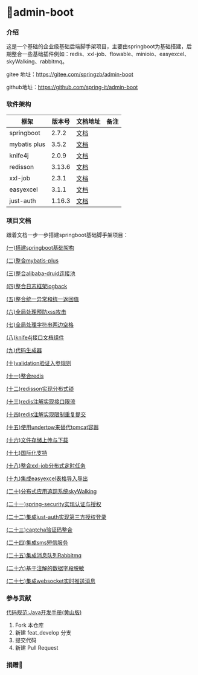 # 🎉admin-boot

### 介绍
这是一个基础的企业级基础后端脚手架项目，主要由springboot为基础搭建，后期整合一些基础插件例如：redis、xxl-job、flowable、minioio、easyexcel、skyWalking、rabbitmq。

gitee 地址：<https://gitee.com/springzb/admin-boot>

github地址：<https://github.com/spring-it/admin-boot>

### 软件架构
| 框架         | 版本号 | 文档地址                                                     | 备注 |
| ------------ | ------ | ------------------------------------------------------------ | ---- |
| springboot   | 2.7.2  | [文档](https://docs.spring.io/spring-boot/docs/2.7.2/reference/html/) |      |
| mybatis plus | 3.5.2  | [文档](https://baomidou.com/)                                |      |
| knife4j      | 2.0.9  | [文档](https://xiaoym.gitee.io/knife4j/)                     |      |
| redisson     | 3.13.6 | [文档](https://github.com/redisson/redisson)                 |      |
| xxl-job      | 2.3.1  | [文档](https://www.xuxueli.com/xxl-job/)                     |      |
| easyexcel    | 3.1.1  | [文档](https://easyexcel.opensource.alibaba.com/)            |      |
| just-auth    | 1.16.3 | [文档](https://justauth.wiki/guide/)                         |    |



### 项目文档

跟着文档一步一步搭建springboot基础脚手架项目：

[(一)搭建springboot基础架构](/doc/md/(一)搭建springboot基础架构.md "(一)搭建springboot基础架构")

[(二)整合mybatis-plus](/doc/md/(二)整合mybatis-plus.md "(二)整合mybatis-plus")

[(三)整合alibaba-druid连接池](/doc/md/(三)整合alibaba-druid连接池.md "(三)整合alibaba-druid连接池")

[(四)整合日志框架logback](/doc/md/(四)整合日志框架logback.md "(四)整合日志框架logback")

[(五)整合统一异常和统一返回值](/doc/md/(五)整合统一异常和统一返回值.md "(五)整合统一异常和统一返回值")

[(六)全局处理预防xss攻击](/doc/md/(六)全局处理预防xss攻击.md "(六)全局处理预防xss攻击")

[(七)全局处理字符串两边空格](/doc/md/(七)全局处理字符串两边空格.md "(七)全局处理字符串两边空格")

[(八)knife4j接口文档组件](/doc/md/(八)knife4j接口文档组件.md "(八)knife4j接口文档组件")

[(九)代码生成器](/doc/md/(九)代码生成器.md "(九)代码生成器")

[(十)validation验证入参规则](/doc/md/(十)validation验证入参规则.md "(十)validation验证入参规则")

[(十一)整合redis](/doc/md/(十一)整合redis.md "(十)整合redis")

[(十二)redisson实现分布式锁](/doc/md/(十二)redisson实现分布式锁.md "(十二)redisson实现分布式锁")

[(十三)redis注解实现接口限流](/doc/md/(十三)redis注解实现接口限流.md "(十三)redis注解实现接口限流")

[(十四)redis注解实现限制重复提交](/doc/md/(十四)redis注解实现限制重复提交.md "(十四)redis注解实现限制重复提交.md")

[(十五)使用undertow来替代tomcat容器](/doc/md/(十五)使用undertow来替代tomcat容器.md "(十五)使用undertow来替代tomcat容器")

[(十六)文件存储上传与下载](/doc/md/(十六)文件存储上传与下载.md "(十六)文件存储上传与下载")

[(十七)国际化支持](/doc/md/(十七)国际化支持.md "(十七)国际化支持")

[(十八)整合xxl-job分布式定时任务](/doc/md/(十八)整合xxl-job分布式定时任务.md "(十八)整合xxl-job分布式定时任务")

[(十九)集成easyexcel表格导入导出](/doc/md/(十九)集成easyexcel表格导入导出.md "(十九)集成easyexcel表格导入导出")

[(二十)分布式应用追踪系统skyWalking](/doc/md/(二十)分布式应用追踪系统skyWalking.md "(二十)分布式应用追踪系统skyWalking")

[(二十一)spring-security实现认证与授权](/doc/md/(二十一)spring-security实现认证与授权.md "(二十一)spring-security实现认证与授权")

[(二十二)集成just-auth实现第三方授权登录](/doc/md/(二十二)集成just-auth实现第三方授权登录.md "(二十二)集成just-auth实现第三方授权登录")

[(二十三)captcha验证码整合](/doc/md/(二十三)captcha验证码整合.md "(二十三)captcha验证码整合")

[(二十四)集成sms短信服务](/doc/md/(二十四)集成sms短信服务.md "(二十四)集成sms短信服务")

[(二十五)集成消息队列Rabbitmq](/doc/md/(二十五)集成消息队列Rabbitmq.md "(二十五)集成消息队列Rabbitmq")

[(二十六)基于注解的数据字段脱敏](/doc/md/(二十六)基于注解的数据字段脱敏.md "(二十六)基于注解的数据字段脱敏")

[(二十七)集成websocket实时推送消息](/doc/md/(二十七)集成websocket实时推送消息.md "(二十七)集成websocket实时推送消息")

### 参与贡献

[代码规范:Java开发手册(黄山版)](/doc/pdf/Java开发手册(黄山版).pdf "代码规范:Java开发手册(黄山版)")

1.  Fork 本仓库
2.  新建 feat_develop 分支
3.  提交代码
4.  新建 Pull Request

### 捐赠🧧

